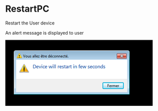 # RestartPC
Restart the User device

An alert message is displayed to user

![Screenshot](RestartDevice.png)
